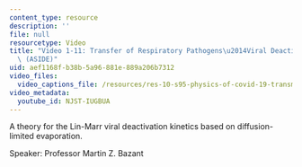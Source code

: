 ```yaml
---
content_type: resource
description: ''
file: null
resourcetype: Video
title: "Video 1-11: Transfer of Respiratory Pathogens\u2014Viral Deactivation in Aerosols\
  \ (ASIDE)"
uid: aef1168f-b38b-5a96-881e-889a206b7312
video_files:
  video_captions_file: /resources/res-10-s95-physics-of-covid-19-transmission-fall-2020/lecture-videos/video-1-11-transfer-of-respiratory-pathogens2014viral-deactivation-in-aerosols-aside/NJST-IUGBUA.vtt
video_metadata:
  youtube_id: NJST-IUGBUA
---
```


A theory for the Lin-Marr viral deactivation kinetics based on diffusion-limited evaporation.

Speaker: Professor Martin Z. Bazant